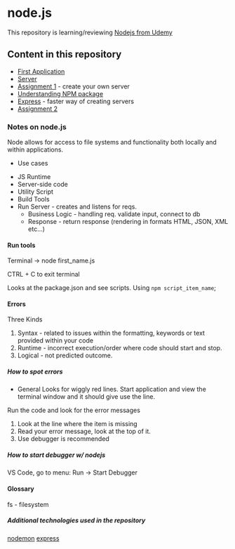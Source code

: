 # node.js
This repository is learning/reviewing [Nodejs from Udemy](https://www.udemy.com/course/nodejs-the-complete-guide/learn/lecture/11561820?start=60#overview)

## Content in this repository
- [First Application](./first_app)
- [Server](./server)
- [Assignment 1](./assign1) - create your own server
- [Understanding NPM package](./understnading_npm)
- [Express](./express/) - faster way of creating servers
- [Assignment 2](./assign2/)

### Notes on node.js 
Node allows for access to file systems and functionality both locally and within applications. 

- Use cases
* JS Runtime
* Server-side code 
* Utility Script
* Build Tools  
* Run Server - creates and listens for reqs. 
  * Business Logic - handling req. validate input, connect to db 
  * Response  - return response (rendering in formats HTML, JSON, XML etc...)

#### Run tools 
Terminal -> node first_name.js

CTRL + C to exit terminal 

Looks at the package.json and see scripts. Using `npm script_item_name`; 

#### Errors
Three Kinds
1. Syntax - related to issues within the formatting, keywords or text provided within your code
2. Runtime - incorrect execution/order where code should start and stop. 
3. Logical - not predicted outcome.

##### How to spot errors 
- General 
Looks for wiggly red lines.
Start application and view the terminal window and it should give use the line. 

Run the code and look for the error messages
1. Look at the line where the item is missing
2. Read your error message, look at the top of it.
3. Use debugger is recommended

##### How to start debugger w/ nodejs 
VS Code, go to menu: Run -> Start Debugger 



#### Glossary 
fs - filesystem

##### Additional technologies used in the repository
[nodemon](https://www.npmjs.com/package/nodemon)
[express](https://expressjs.com/)